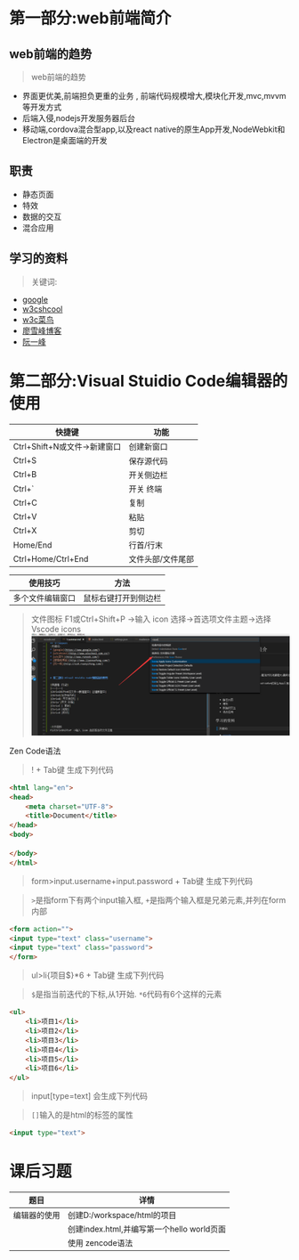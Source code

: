 # 第一部分:web前端简介
## web前端的趋势

> web前端的趋势
* 界面更优美,前端担负更重的业务 , 前端代码规模增大,模块化开发,mvc,mvvm等开发方式
* 后端入侵,nodejs开发服务器后台
* 移动端,cordova混合型app,以及react native的原生App开发,NodeWebkit和Electron是桌面端的开发




## 职责
* 静态页面
* 特效
* 数据的交互
* 混合应用


## 学习的资料
>关键词: 
* [google](https://www.google.com/)
* [w3cshcool](http://www.w3school.com.cn/)  
* [w3c菜鸟](http://www.runoob.com/)
* [廖雪峰博客](http://www.liaoxuefeng.com/)
* [阮一峰](http://es6.ruanyifeng.com/)



# 第二部分:Visual Stuidio Code编辑器的使用

|快捷键 |功能|
|---|---|
|Ctrl+Shift+N或文件->新建窗口| 创建新窗口|
|Ctrl+S|保存源代码|
|Ctrl+B| 开关侧边栏 |
|Ctrl+`|开关 终端|
|Ctrl+C | 复制|
|Ctrl+V |粘贴|
|Ctrl+X |剪切|
|Home/End |行首/行末|
|Ctrl+Home/Ctrl+End|文件头部/文件尾部|

|使用技巧|方法|
|---|---|
|多个文件编辑窗口|鼠标右键打开到侧边栏|





>文件图标
F1或Ctrl+Shift+P ->输入 icon  选择->首选项文件主题->选择Vscode icons
![](resources/vscode_fileicon.png)


Zen Code语法
> ! + Tab键  生成下列代码
```html
<html lang="en">
<head>
    <meta charset="UTF-8">
    <title>Document</title>
</head>
<body>
    
</body>
</html>
```

> form>input.username+input.password  + Tab键 生成下列代码

> `>`是指form下有两个input输入框, `+`是指两个输入框是兄弟元素,并列在form 内部
```html
<form action="">
<input type="text" class="username">
<input type="text" class="password">
</form>
```



> ul>li{项目$}*6 + Tab键  生成下列代码

>`$`是指当前迭代的下标,从1开始. `*6`代码有6个这样的元素

```html
<ul>
    <li>项目1</li>
    <li>项目2</li>
    <li>项目3</li>
    <li>项目4</li>
    <li>项目5</li>
    <li>项目6</li>
</ul>
```

> input[type=text] 会生成下列代码

> `[]`输入的是html的标签的属性
```html
<input type="text">
```



# 课后习题

|题目 |详情|
|---|---|
|编辑器的使用 |创建D:/workspace/html的项目|
||创建index.html,并编写第一个hello world页面 |
||使用 zencode语法|


